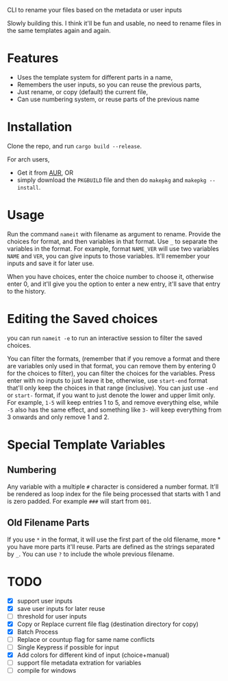 CLI to rename your files based on the metadata or user inputs

Slowly building this. I think it'll be fun and usable, no need to rename files in the same templates again and again.

# Features
- Uses the template system for different parts in a name,
- Remembers the user inputs, so you can reuse the previous parts,
- Just rename, or copy (default) the current file,
- Can use numbering system, or reuse parts of the previous name
# Installation
Clone the repo, and run `cargo build --release`.

For arch users,
- Get it from [AUR](https://aur.archlinux.org/packages/nameit), OR 
- simply download the `PKGBUILD` file and then do `makepkg` and `makepkg --install`.

# Usage
Run the command `nameit` with filename as argument to rename. Provide the choices for format, and then variables in that format. Use `_` to separate the variables in the format. For example, format `NAME_VER` will use two variables `NAME` and `VER`, you can give inputs to those variables. It'll remember your inputs and save it for later use. 

When you have choices, enter the choice number to choose it, otherwise enter 0, and it'll give you the option to enter a new entry, it'll save that entry to the history.

# Editing the Saved choices
you can run `nameit -e` to run an interactive session to filter the saved choices. 

You can filter the formats, (remember that if you remove a format and there are variables only used in that format, you can remove them by entering 0 for the choices to filter), you can filter the choices for the variables. Press enter with no inputs to just leave it be, otherwise, use `start-end` format that'll only keep the choices in that range (inclusive). You can just use `-end` or `start-` format, if you want to just denote the lower and upper limit only. For example, `1-5` will keep entries 1 to 5, and remove everything else, while `-5` also has the same effect, and something like `3-` will keep everything from 3 onwards and only remove 1 and 2.

# Special Template Variables
## Numbering
Any variable with a multiple `#` character is considered a number format. It'll be rendered as loop index for the file being processed that starts with 1 and is zero padded. For example `###` will start from `001`.
## Old Filename Parts
If you use `*` in the format, it will use the first part of the old filename, more * you have more parts it'll reuse. Parts are defined as the strings separated by `_`. You can use `?` to include the whole previous filename.

# TODO 
- [x] support user inputs
- [x] save user inputs for later reuse
- [ ] threshold for user inputs
- [x] Copy or Replace current file flag (destination directory for copy)
- [x] Batch Process
- [ ] Replace or countup flag for same name conflicts
- [ ] Single Keypress if possible for input
- [x] Add colors for different kind of input (choice+manual)
- [ ] support file metadata extration for variables
- [ ] compile for windows
